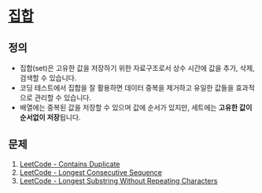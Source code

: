 # [집합](https://www.algodale.com/data-structures/set/)

## 정의

- 집합(set)은 고유한 값을 저장하기 위한 자료구조로서 상수 시간에 값을 추가, 삭제, 검색할 수 있습니다.
- 코딩 테스트에서 집합을 잘 활용하면 데이터 중복을 제거하고 유일한 값들을 효과적으로 관리할 수 있습니다.
- 배열에는 중복된 값을 저장할 수 있으며 값에 순서가 있지만, 세트에는 **고유한 값이 순서없이 저장**됩니다.

## 문제

1. [LeetCode - Contains Duplicate](https://leetcode.com/problems/contains-duplicate/description/)
2. [LeetCode - Longest Consecutive Sequence](https://leetcode.com/problems/longest-consecutive-sequence/description/)
3. [LeetCode - Longest Substring Without Repeating Characters](https://leetcode.com/problems/longest-substring-without-repeating-characters/description/)
